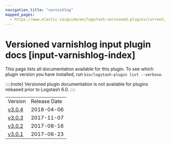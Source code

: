 ```yaml
---
navigation_title: "varnishlog"
mapped_pages:
  - https://www.elastic.co/guide/en/logstash-versioned-plugins/current/input-varnishlog-index.html
---
```


# Versioned varnishlog input plugin docs [input-varnishlog-index]


This page lists all documentation available for this plugin.  To see which plugin version you have installed, run `bin/logstash-plugin list --verbose`.

::::{note}
Versioned plugin documentation is not available for plugins released prior to Logstash 6.0.
::::


|     |     |
| --- | --- |
| Version | Release Date |
| [v3.0.4](v3-0-4-plugins-inputs-varnishlog.md) | 2018-04-06 |
| [v3.0.3](v3-0-3-plugins-inputs-varnishlog.md) | 2017-11-07 |
| [v3.0.2](v3-0-2-plugins-inputs-varnishlog.md) | 2017-08-16 |
| [v3.0.1](v3-0-1-plugins-inputs-varnishlog.md) | 2017-06-23 |





